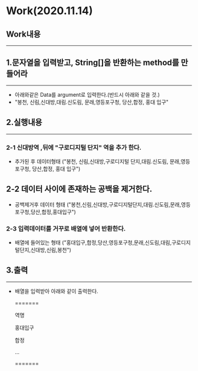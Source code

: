 Work(2020.11.14)
===
Work내용
-
---

## 1.문자열을 입력받고, String[]을 반환하는 method를 만들어라
---
- 아래와같은 Data를 argument로 입력한다.(반드시 아래와 같을 것.)
- "봉천, 신림,신대방,대림.신도림, 문래,영등포구청, 당산,합정, 홍대 입구"

## 2.실행내용
---
### 2-1 신대방역 ,뒤에 "구로디지털 단지" 역을 추가 한다. 
- 추가된 후 데이터형태 ("봉천, 신림,신대방,구로디지털 단지,대림.신도림, 문래,영등포구청, 당산,합정, 홍대 입구")

## 2-2 데이터 사이에 존재하는 공백을 제거한다.
- 공백제거후 데이터 형태 ("봉천,신림,신대방,구로디지털단지,대림.신도림,문래,영등포구청,당산,합정,홍대입구")

### 2-3 입력데이터를 거꾸로 배열에 넣어 반환한다.
- 배열에 들어있는 형태 ("홍대입구,합정,당산,영등포구청,문래,신도림,대림,구로디지털단지,신대방,신림,봉천")

## 3.출력
---
- 배열을 입력받아 아래와 같이 출력한다. 

    =======

    역명

    홍대입구
    
    합정
    

    ...

    =======

